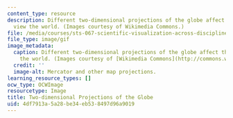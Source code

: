 ```yaml
---
content_type: resource
description: Different two-dimensional projections of the globe affect the way we
  view the world. (Images courtesy of Wikimedia Commons.)
file: /media/courses/sts-067-scientific-visualization-across-disciplines-a-critical-introduction-spring-2005/4df7913a5a28be34eb538497d96a9019_sts-067s05.gif
file_type: image/gif
image_metadata:
  caption: Different two-dimensional projections of the globe affect the way we view
    the world. (Images courtesy of [Wikimedia Commons](http://commons.wikimedia.org/wiki/Main_Page).)
  credit: ''
  image-alt: Mercator and other map projections.
learning_resource_types: []
ocw_type: OCWImage
resourcetype: Image
title: Two-dimensional Projections of the Globe
uid: 4df7913a-5a28-be34-eb53-8497d96a9019
---
```

